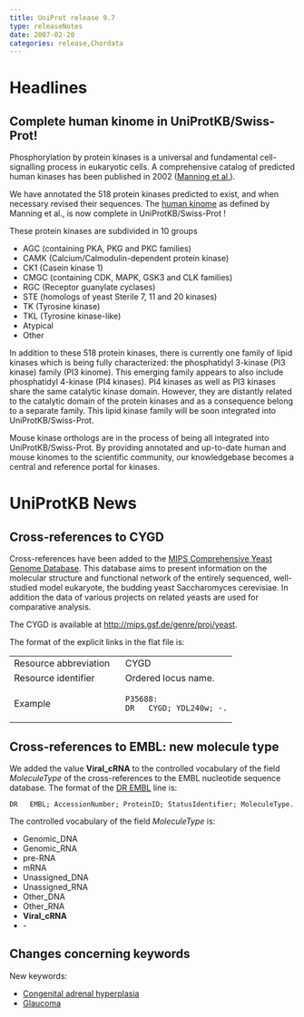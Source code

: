 ```yaml
---
title: UniProt release 9.7
type: releaseNotes
date: 2007-02-20
categories: release,Chordata
---
```


# Headlines

## Complete human kinome in UniProtKB/Swiss-Prot!

Phosphorylation by protein kinases is a universal and fundamental cell-signalling process in eukaryotic cells. A comprehensive catalog of predicted human kinases has been published in 2002 ([Manning et al.](http://www.sciencemag.org/cgi/content/full/298/5600/1912)).

We have annotated the 518 protein kinases predicted to exist, and when necessary revised their sequences. The [human kinome](http://www.kinase.com/human/kinome/) as defined by Manning et al., is now complete in UniProtKB/Swiss-Prot !

These protein kinases are subdivided in 10 groups

- AGC (containing PKA, PKG and PKC families)
- CAMK (Calcium/Calmodulin-dependent protein kinase)
- CK1 (Casein kinase 1)
- CMGC (containing CDK, MAPK, GSK3 and CLK families)
- RGC (Receptor guanylate cyclases)
- STE (homologs of yeast Sterile 7, 11 and 20 kinases)
- TK (Tyrosine kinase)
- TKL (Tyrosine kinase-like)
- Atypical
- Other

In addition to these 518 protein kinases, there is currently one family of lipid kinases which is being fully characterized: the phosphatidyl 3-kinase (PI3 kinase) family (PI3 kinome). This emerging family appears to also include phosphatidyl 4-kinase (PI4 kinases). PI4 kinases as well as PI3 kinases share the same catalytic kinase domain. However, they are distantly related to the catalytic domain of the protein kinases and as a consequence belong to a separate family. This lipid kinase family will be soon integrated into UniProtKB/Swiss-Prot.

Mouse kinase orthologs are in the process of being all integrated into UniProtKB/Swiss-Prot. By providing annotated and up-to-date human and mouse kinomes to the scientific community, our knowledgebase becomes a central and reference portal for kinases.

# UniProtKB News

## Cross-references to CYGD

Cross-references have been added to the [MIPS Comprehensive Yeast Genome Database](http://mips.gsf.de/genre/proj/yeast). This database aims to present information on the molecular structure and functional network of the entirely sequenced, well-studied model eukaryote, the budding yeast Saccharomyces cerevisiae. In addition the data of various projects on related yeasts are used for comparative analysis.

The CYGD is available at <http://mips.gsf.de/genre/proj/yeast>.

The format of the explicit links in the flat file is:

<table><colgroup><col style="width: 50%" /><col style="width: 50%" /></colgroup><tbody><tr class="odd"><td>Resource abbreviation</td><td>CYGD</td></tr><tr class="even"><td>Resource identifier</td><td>Ordered locus name.</td></tr><tr class="odd"><td>Example</td><td><pre><code>P35688:
DR   CYGD; YDL240w; -.</code></pre></td></tr></tbody></table>

## Cross-references to EMBL: new molecule type

We added the value **Viral_cRNA** to the controlled vocabulary of the field _MoleculeType_ of the cross-references to the EMBL nucleotide sequence database. The format of the [DR EMBL](https://ftp.uniprot.org/pub/databases/uniprot/current_release/knowledgebase/complete/docs/userman.htm#DR_EMBL) line is:

    DR   EMBL; AccessionNumber; ProteinID; StatusIdentifier; MoleculeType.

The controlled vocabulary of the field _MoleculeType_ is:

- Genomic_DNA
- Genomic_RNA
- pre-RNA
- mRNA
- Unassigned_DNA
- Unassigned_RNA
- Other_DNA
- Other_RNA
- **Viral_cRNA**
- \-

## Changes concerning keywords

New keywords:

- [Congenital adrenal hyperplasia](https://www.uniprot.org/keywords/KW-0954)
- [Glaucoma](https://www.uniprot.org/keywords/KW-0955)
